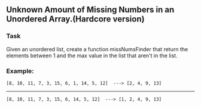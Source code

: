 ## Unknown Amount of Missing Numbers in an Unordered Array.(Hardcore version)

### Task
Given an unordered list, create a function missNumsFinder that return the  
elements between 1 and the max value in the list that aren't in the list.

### Example:

    [8, 10, 11, 7, 3, 15, 6, 1, 14, 5, 12]  ---> [2, 4, 9, 13]

------------------
    [8, 10, 11, 7, 3, 15, 6, 14, 5, 12]  ---> [1, 2, 4, 9, 13]